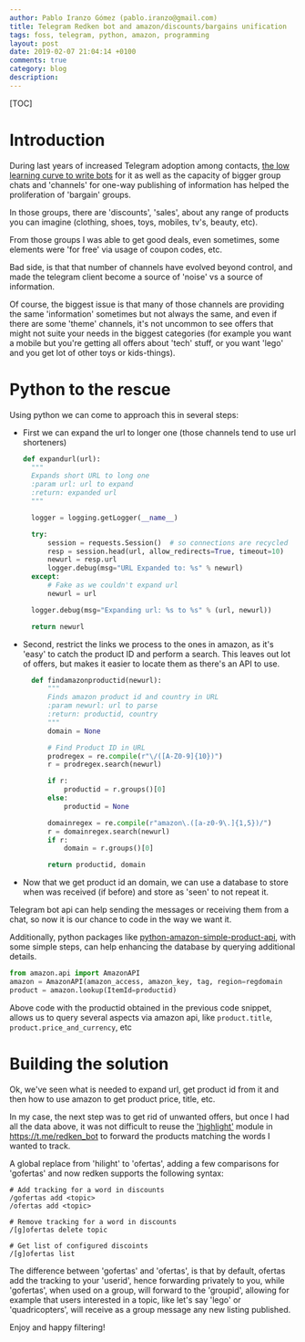```yaml
---
author: Pablo Iranzo Gómez (pablo.iranzo@gmail.com)
title: Telegram Redken bot and amazon/discounts/bargains unification
tags: foss, telegram, python, amazon, programming
layout: post
date: 2019-02-07 21:04:14 +0100
comments: true
category: blog
description:
---
```


[TOC]

# Introduction

During last years of increased Telegram adoption among contacts, [the low learning curve to write bots]({filename}2015-06-26-writing-a-telegram-dot-org-bot-in-python.markdown) for it as well as the capacity of bigger group chats and 'channels' for one-way publishing of information has helped the proliferation of 'bargain' groups.

In those groups, there are 'discounts', 'sales', about any range of products you can imagine (clothing, shoes, toys, mobiles, tv's, beauty, etc).

From those groups I was able to get good deals, even sometimes, some elements were 'for free' via usage of coupon codes, etc.

Bad side, is that that number of channels have evolved beyond control, and made the telegram client become a source of 'noise' vs a source of information.

Of course, the biggest issue is that many of those channels are providing the same 'information' sometimes but not always the same, and even if there are some 'theme' channels, it's not uncommon to see offers that might not suite your needs in the biggest categories (for example you want a mobile but you're getting all offers about 'tech' stuff, or you want 'lego' and you get lot of other toys or kids-things).

# Python to the rescue

Using python we can come to approach this in several steps:

- First we can expand the url to longer one (those channels tend to use url shorteners)
  ~~~py
  def expandurl(url):
    """
    Expands short URL to long one
    :param url: url to expand
    :return: expanded url
    """

    logger = logging.getLogger(__name__)

    try:
        session = requests.Session()  # so connections are recycled
        resp = session.head(url, allow_redirects=True, timeout=10)
        newurl = resp.url
        logger.debug(msg="URL Expanded to: %s" % newurl)
    except:
        # Fake as we couldn't expand url
        newurl = url

    logger.debug(msg="Expanding url: %s to %s" % (url, newurl))

    return newurl
  ~~~
- Second, restrict the links we process to the ones in amazon, as it's 'easy' to catch the product ID and perform a search. This leaves out lot of offers, but makes it easier to locate them as there's an API to use.
  ~~~py
    def findamazonproductid(newurl):
        """
        Finds amazon product id and country in URL
        :param newurl: url to parse
        :return: productid, country
        """
        domain = None

        # Find Product ID in URL
        prodregex = re.compile(r"\/([A-Z0-9]{10})")
        r = prodregex.search(newurl)

        if r:
            productid = r.groups()[0]
        else:
            productid = None

        domainregex = re.compile(r"amazon\.([a-z0-9\.]{1,5})/")
        r = domainregex.search(newurl)
        if r:
            domain = r.groups()[0]

        return productid, domain
  ~~~
- Now that we get product id an domain, we can use a database to store when was received (if before) and store as 'seen' to not repeat it.

Telegram bot api can help sending the messages or receiving them from a chat, so now it is our chance to code in the way we want it.

Additionally, python packages like [python-amazon-simple-product-api](https://github.com/yoavaviram/python-amazon-simple-product-api), with some simple steps, can help enhancing the database by querying additional details.

~~~py
from amazon.api import AmazonAPI
amazon = AmazonAPI(amazon_access, amazon_key, tag, region=regdomain
product = amazon.lookup(ItemId=productid)
~~~

Above code with the productid obtained in the previous code snippet, allows us to query several aspects via amazon api, like `product.title`, `product.price_and_currency`, etc

# Building the solution

Ok, we've seen what is needed to expand url, get product id from it and then how to use amazon to get product price, title, etc.

In my case, the next step was to get rid of unwanted offers, but once I had all the data above, it was not difficult to reuse the ['highlight'](https://github.com/iranzo/stampython/blob/master/stampy/plugin/highlight.py) module in <https://t.me/redken_bot> to forward the products matching the words I wanted to track.

A global replace from 'hilight' to 'ofertas', adding a few comparisons for 'gofertas' and now redken supports the following syntax:

~~~
# Add tracking for a word in discounts
/gofertas add <topic>
/ofertas add <topic>

# Remove tracking for a word in discounts
/[g]ofertas delete topic

# Get list of configured discoints
/[g]ofertas list
~~~

The difference between 'gofertas' and 'ofertas', is that by default, ofertas add the tracking to your 'userid', hence forwarding privately to you, while 'gofertas', when used on a group, will forward to the 'groupid', allowing for example that users interested in a topic, like let's say 'lego' or 'quadricopters', will receive as a group message any new listing published.

Enjoy and happy filtering!
